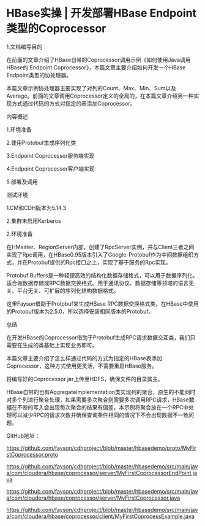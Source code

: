 # HBase实操 | 开发部署HBase Endpoint类型的Coprocessor

1.文档编写目的

在前面的文章介绍了HBase自带的Coprocessor调用示例《如何使用Java调用HBase的 Endpoint Coprocessor》，本篇文章主要介绍如何开发一个HBase Endpoint类型的协处理器。

本篇文章示例协处理器主要实现了对列的Count、Max、Min、Sum以及Average。前面的文章调用Coprocessor定义的全局的，在本篇文章介绍另一种实现方式通过代码的方式对指定的表添加Coprocessor。

内容概述

1.环境准备

2.使用Protobuf生成序列化类

3.Endpoint Coprocessor服务端实现

4.Endpoint Coprocessor客户端实现

5.部署及调用

测试环境

1.CM和CDH版本为5.14.3

2.集群未启用Kerberos

2.环境准备

在HMaster、RegionServer内部，创建了RpcServer实例，并与Client三者之间实现了Rpc调用，在HBase0.95版本引入了Google-Protobuf作为中间数据组织方式，并在Protobuf提供的Rpc接口之上，实现了基于服务的Rpc实现。

Protobuf Buffers是一种轻便高效的结构化数据存储格式，可以用于数据序列化。适合做数据存储或RPC数据交换格式。用于通讯协议、数据存储等领域的语言无关、平台无关、可扩展的序列化结构数据格式。

这里Fayson借助于Protobuf来生成HBase RPC数据交换格式类，在HBase中使用的Protobuf版本为2.5.0，所以选择安装相同版本的Protobuf。

总结

在开发HBase的Coprocessor借助于Protobuf生成RPC请求数据交互类，我们只需要在生成的类基础上实现业务即可。

本篇文章主要介绍了怎么样通过代码的方式为指定的HBase表添加Coprocessor，这种方式使用更灵活，不需要重启HBase服务。

将编写好的Coprocessor jar上传至HDFS，确保文件的目录属主。

HBase自带的也有AggregateImplementation类实现列的聚合，原生的不能同时对多个列进行聚合处理，如果需要多次聚合则需要多次调用RPC请求，HBase数据在不断的写入会出现每次聚合的结果有偏差，本示例将聚合放在一个RPC中处理可以减少RPC的请求次数并确保查询条件相同的情况下不会出现数据不一致问题。

GitHub地址：

https://github.com/fayson/cdhproject/blob/master/hbasedemo/proto/MyFirstCoprocessor.proto

https://github.com/fayson/cdhproject/blob/master/hbasedemo/src/main/java/com/cloudera/hbase/coprocessor/server/MyFirstCoprocessorEndPoint.java

https://github.com/fayson/cdhproject/blob/master/hbasedemo/src/main/java/com/cloudera/hbase/coprocessor/server/MyFirstCoprocessor.java

https://github.com/fayson/cdhproject/blob/master/hbasedemo/src/main/java/com/cloudera/hbase/coprocessor/client/MyFirstCoprocessExample.java


